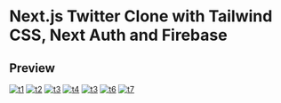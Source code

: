 # Next.js Twitter Clone with Tailwind CSS, Next Auth and Firebase

## Preview

<a href="https://ibb.co/qFc3g4n"><img src="https://i.ibb.co/x8Btgcs/t1.jpg" alt="t1" border="0"></a>
<a href="https://ibb.co/F8vQJBL"><img src="https://i.ibb.co/2c2zPj1/t2.jpg" alt="t2" border="0"></a>
<a href="https://ibb.co/NLPFCxT"><img src="https://i.ibb.co/XzgWLXY/t3.jpg" alt="t3" border="0"></a>
<a href="https://ibb.co/GPfSZJB"><img src="https://i.ibb.co/3h5ZxsG/t4.jpg" alt="t4" border="0"></a>
<a href="https://ibb.co/NLPFCxT"><img src="https://i.ibb.co/XzgWLXY/t3.jpg" alt="t3" border="0"></a>
<a href="https://ibb.co/Db9ZZgG"><img src="https://i.ibb.co/Mhcmm58/t6.jpg" alt="t6" border="0"></a>
<a href="https://ibb.co/xHWmq8n"><img src="https://i.ibb.co/zJp8VH3/t7.jpg" alt="t7" border="0"></a>
